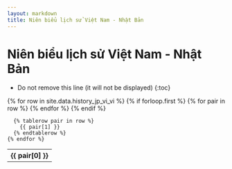 ```yaml
---
layout: markdown
title: Niên biểu lịch sử Việt Nam - Nhật Bản
---
```

<h1 class="text-center">Niên biểu lịch sử Việt Nam - Nhật Bản</h1>

* Do not remove this line (it will not be displayed)
{:toc}

<div>
  <table class="table">
    {% for row in site.data.history_jp_vi_vi %}
      {% if forloop.first %}
      <tr>
        {% for pair in row %}
          <th scope="col">{{ pair[0] }}</th>
        {% endfor %}
      </tr>
      {% endif %}

      {% tablerow pair in row %}
        {{ pair[1] }}
      {% endtablerow %}
    {% endfor %}
  </table>
</div>


